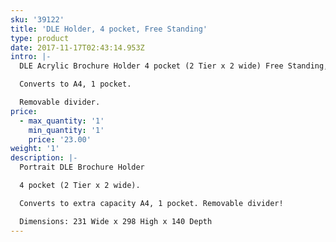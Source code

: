 ```yaml
---
sku: '39122'
title: 'DLE Holder, 4 pocket, Free Standing'
type: product
date: 2017-11-17T02:43:14.953Z
intro: |-
  DLE Acrylic Brochure Holder 4 pocket (2 Tier x 2 wide) Free Standing, 

  Converts to A4, 1 pocket.

  Removable divider.
price:
  - max_quantity: '1'
    min_quantity: '1'
    price: '23.00'
weight: '1'
description: |-
  Portrait DLE Brochure Holder

  4 pocket (2 Tier x 2 wide).

  Converts to extra capacity A4, 1 pocket. Removable divider!

  Dimensions: 231 Wide x 298 High x 140 Depth
---
```


